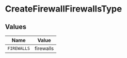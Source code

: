 # CreateFirewallFirewallsType


## Values

| Name        | Value       |
| ----------- | ----------- |
| `FIREWALLS` | firewalls   |